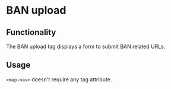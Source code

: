 # BAN upload

## Functionality

The BAN upload tag displays a form to submit BAN related URLs.

## Usage

`<map-nav>` doesn't require any tag attribute.
